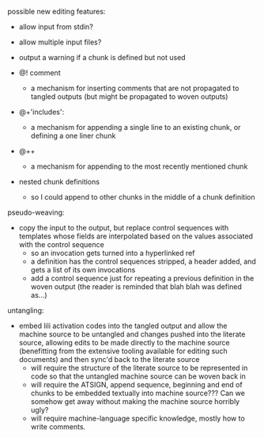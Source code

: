 possible new editing features:

- allow input from stdin?
- allow multiple input files?

- output a warning if a chunk is defined but not used

- @! comment
    - a mechanism for inserting comments that are not propagated to tangled
      outputs (but might be propagated to woven outputs)

- @+'includes':<cmath>
    - a mechanism for appending a single line to an existing chunk, or defining
      a one liner chunk

- @++
    - a mechanism for appending to the most recently mentioned chunk

- nested chunk definitions
    - so I could append to other chunks in the middle of a chunk definition

pseudo-weaving:

- copy the input to the output, but replace control sequences with templates
  whose fields are interpolated based on the values associated with the control
  sequence
    - so an invocation gets turned into a hyperlinked ref
    - a definition has the control sequences stripped, a header added, and
      gets a list of its own invocations
    - add a control sequence just for repeating a previous definition in the
      woven output (the reader is reminded that blah blah was defined as...)

untangling:

- embed lili activation codes into the tangled output and allow the machine
  source to be untangled and changes pushed into the literate source, allowing
  edits to be made directly to the machine source (benefitting from the
  extensive tooling available for editing such documents) and then sync'd back
  to the literate source
    - will require the structure of the literate source to be represented in
      code so that the untangled machine source can be woven back in
    - will require the ATSIGN, append sequence, beginning and end of chunks
      to be embedded textually into machine source??? Can we somehow get
      away without making the machine source horribly ugly?
    - will require machine-language specific knowledge, mostly how to write
      comments.
